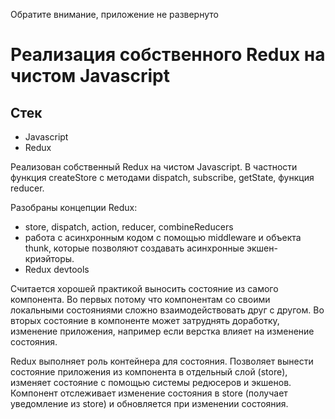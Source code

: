 Обратите внимание, приложение не развернуто

# Реализация собственного Redux на чистом Javascript

## Стек  

- Javascript  
- Redux  

Реализован собственный Redux на чистом Javascript. В частности функция createStore c методами dispatch, subscribe, getState, функция reducer. 

Разобраны концепции Redux: 
- store, dispatch, action, reducer, combineReducers
- работа с асинхронным кодом с помощью middleware и объекта thunk, которые позволяют создавать асинхронные экшен-криэйторы.  
- Redux devtools

 Считается хорошей практикой выносить состояние из самого компонента. Во первых потому что компонентам со своими локальными состояниями сложно взаимодействовать друг с другом. Во вторых состояние в компоненте может затруднять доработку, изменение приложения, например если верстка влияет на изменение состояния. 
 
 Redux выполняет роль контейнера для состояния. Позволяет вынести состояние приложения из компонента в отдельный слой (store), изменяет состояние с помощью системы редюсеров и экшенов. Компонент отслеживает изменение состояния в store (получает уведомление из store) и обновляется при изменении состояния. 

 


